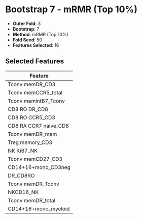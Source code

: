 # Bootstrap 7 - mRMR (Top 10%)

- **Outer Fold**: 3
- **Bootstrap**: 7
- **Method**: mRMR (Top 10%)
- **Fold Seed**: 50
- **Features Selected**: 16

## Selected Features

| Feature |
|---------|
| Tconv memDR_CD3 |
| Tconv memCCR5_total |
| Tconv memintB7_Tconv |
| CD8 RO DR_CD8 |
| CD8 RO CCR5_CD3 |
| CD8 RA CCR7 naive_CD8 |
| Tconv memDR_mem |
| Treg memory_CD3 |
| NK Ki67_NK |
| Tconv memCD27_CD3 |
| CD14+16+mono_CD3neg |
| DR_CD8RO |
| Tconv memDR_Tconv |
| NKCD16_NK |
| Tconv memDR_total |
| CD14+16+mono_myeloid |
